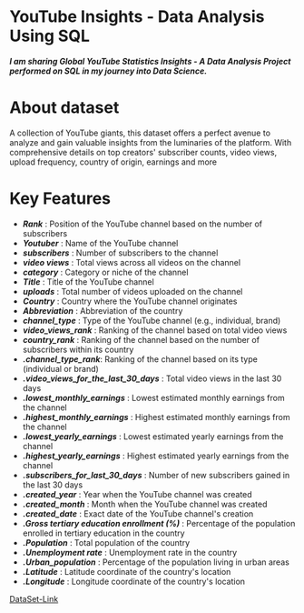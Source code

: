 
#  YouTube Insights - Data Analysis Using SQL
*__I am sharing Global YouTube Statistics Insights - A Data Analysis Project performed on SQL in my journey into Data Science.__*
                         
# About dataset
 
  A collection of YouTube giants, this dataset offers a perfect avenue to analyze and gain valuable insights from the luminaries of the platform. With comprehensive details on top creators' subscriber counts, video views, upload frequency, country of origin, earnings and more

# Key Features

* *__Rank__* : Position of the YouTube channel based on the number of subscribers<br>
* *__Youtuber__* : Name of the YouTube channel<br>
* *__subscribers__* : Number of subscribers to the channel<br>
* *__video views__* : Total views across all videos on the channel<br>
* *__category__* : Category or niche of the channel<br>
* *__Title__* : Title of the YouTube channel<br>
* *__uploads__* : Total number of videos uploaded on the channel<br>
* *__Country__* : Country where the YouTube channel originates<br>
* *__Abbreviation__* : Abbreviation of the country<br>
* *__channel_type__* : Type of the YouTube channel (e.g., individual, brand)<br>
* *__video_views_rank__* : Ranking of the channel based on total video views
* *__country_rank__* : Ranking of the channel based on the number of subscribers within its country<br>
* *__.channel_type_rank__*: Ranking of the channel based on its type (individual or brand)<br>
* *__.video_views_for_the_last_30_days__* : Total video views in the last 30 days<br>
* *__.lowest_monthly_earnings__* : Lowest estimated monthly earnings from the channel<br>
* *__.highest_monthly_earnings__* : Highest estimated monthly earnings from the channel<br>
* *__.lowest_yearly_earnings__* : Lowest estimated yearly earnings from the channel<br>
* *__.highest_yearly_earnings__* : Highest estimated yearly earnings from the channel<br>
* *__.subscribers_for_last_30_days__* : Number of new subscribers gained in the last 30 days<br>
* *__.created_year__* : Year when the YouTube channel was created<br>
* *__.created_month__* : Month when the YouTube channel was created<br>
* *__.created_date__* : Exact date of the YouTube channel's creation<br>
* *__.Gross tertiary education enrollment (%)__* : Percentage of the population enrolled in tertiary education in the country<br>
* *__.Population__* : Total population of the country<br>
* *__.Unemployment rate__* : Unemployment rate in the country<br>
* *__.Urban_population__* : Percentage of the population living in urban areas<br>
* *__.Latitude__* : Latitude coordinate of the country's location<br>
* *__.Longitude__* : Longitude coordinate of the country's location<br>

[DataSet-Link](https://www.kaggle.com/datasets/nelgiriyewithana/global-youtube-statistics-2023)
